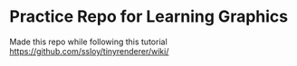 # Practice Repo for Learning Graphics

Made this repo while following this tutorial 
https://github.com/ssloy/tinyrenderer/wiki/
